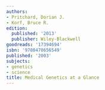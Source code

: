 ```yaml
---
authors:
- Pritchard, Dorian J.
- Korf, Bruce R.
edition:
  published: '2013'
  publisher: Wiley-Blackwell
goodreads: '17394694'
isbn: '9780470656549'
published: '2003'
subjects:
- genetics
- science
title: Medical Genetics at a Glance
---
```


